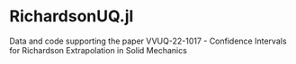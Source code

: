 # RichardsonUQ.jl
Data and code supporting the paper VVUQ-22-1017 - Confidence Intervals for Richardson Extrapolation in Solid Mechanics
